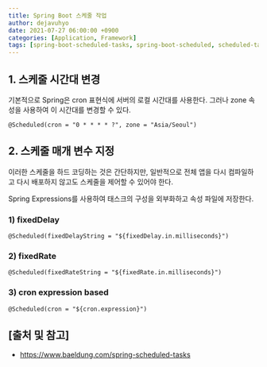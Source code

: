 ```yaml
---
title: Spring Boot 스케줄 작업
author: dejavuhyo
date: 2021-07-27 06:00:00 +0900
categories: [Application, Framework]
tags: [spring-boot-scheduled-tasks, spring-boot-scheduled, scheduled-tasks, spring-scheduled-tasks, spring-boot-스케줄-작업, spring-boot-스케줄, 스케줄-작업]
---
```


## 1. 스케줄 시간대 변경
기본적으로 Spring은 cron 표현식에 서버의 로컬 시간대를 사용한다. 그러나 zone 속성을 사용하여 이 시간대를 변경할 수 있다.

```text
@Scheduled(cron = "0 * * * * ?", zone = "Asia/Seoul")
```

## 2. 스케줄 매개 변수 지정
이러한 스케줄을 하드 코딩하는 것은 간단하지만, 일반적으로 전체 앱을 다시 컴파일하고 다시 배포하지 않고도 스케줄을 제어할 수 있어야 한다.

Spring Expressions를 사용하여 태스크의 구성을 외부화하고 속성 파일에 저장한다.

### 1) fixedDelay

```text
@Scheduled(fixedDelayString = "${fixedDelay.in.milliseconds}")
```

### 2) fixedRate

```text
@Scheduled(fixedRateString = "${fixedRate.in.milliseconds}")
```

### 3) cron expression based

```text
@Scheduled(cron = "${cron.expression}")
```

## [출처 및 참고]
* <https://www.baeldung.com/spring-scheduled-tasks>
